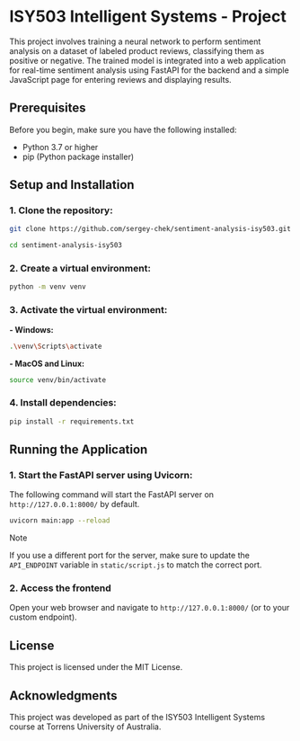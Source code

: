 # ISY503 Intelligent Systems - Project

This project involves training a neural network to perform sentiment analysis on a dataset of labeled product reviews, classifying them as positive or negative. The trained model is integrated into a web application for real-time sentiment analysis using FastAPI for the backend and a simple JavaScript page for entering reviews and displaying results.

## Prerequisites

Before you begin, make sure you have the following installed:
- Python 3.7 or higher
- pip (Python package installer)

## Setup and Installation

### 1. Clone the repository:
```bash
git clone https://github.com/sergey-chek/sentiment-analysis-isy503.git
```
```bash
cd sentiment-analysis-isy503
```

### 2. Create a virtual environment:
```bash
python -m venv venv
```

### 3. Activate the virtual environment:
**- Windows:**
```bash
.\venv\Scripts\activate
```
**- MacOS and Linux:**
```bash
source venv/bin/activate
```

### 4. Install dependencies:
```bash
pip install -r requirements.txt
```

## Running the Application

### 1. Start the FastAPI server using Uvicorn:

The following command will start the FastAPI server on `http://127.0.0.1:8000/` by default.
```bash
uvicorn main:app --reload
```
> [!NOTE]
> If you use a different port for the server, make sure to update the `API_ENDPOINT` variable in `static/script.js` to match the correct port.

### 2. Access the frontend

Open your web browser and navigate to `http://127.0.0.1:8000/` (or to your custom endpoint).

## License

This project is licensed under the MIT License.

## Acknowledgments

This project was developed as part of the ISY503 Intelligent Systems course at Torrens University of Australia.
